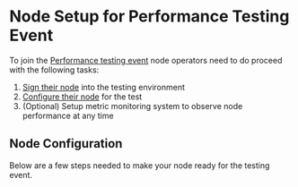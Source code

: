 # Node Setup for Performance Testing Event

To join the [Performance testing event]({{performance_testing_webpage}}) node operators need to do proceed with the following tasks:

1. [Sign their node]({{performance_testing_webpage}}) into the testing environment
2. [Configure their node](#node-configuration) for the test
3. (Optional) Setup metric monitoring system to observe node performance at any time

## Node Configuration

Below are a few steps needed to make your node ready for the testing event.

<!-- 
LIST NEEDED CHANGES IN CONFIG:

- Where to add metrics key
- Changes on binary side of things
-->
